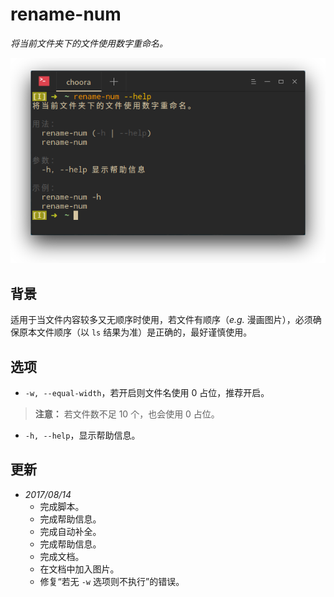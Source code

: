 # rename-num

_将当前文件夹下的文件使用数字重命名。_

![rename-num](../images/rename-num.png)

## 背景

适用于当文件内容较多又无顺序时使用，若文件有顺序（_e.g._ 漫画图片），必须确保原本文件顺序（以 `ls` 结果为准）是正确的，最好谨慎使用。

## 选项

* `-w, --equal-width`，若开启则文件名使用 0 占位，推荐开启。

> **注意：** 若文件数不足 10 个，也会使用 0 占位。

* `-h, --help`，显示帮助信息。

## 更新

* _2017/08/14_
  * 完成脚本。
  * 完成帮助信息。
  * 完成自动补全。
  * 完成帮助信息。
  * 完成文档。
  * 在文档中加入图片。
  * 修复“若无 `-w` 选项则不执行”的错误。
